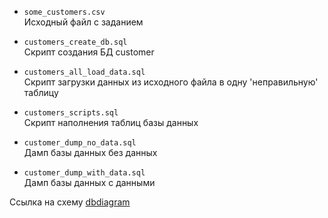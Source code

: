 - `some_customers.csv`\
Исходный файл с заданием

- `customers_create_db.sql`\
Скрипт создания БД customer

- `customers_all_load_data.sql`\
Скрипт загрузки данных из исходного файла в одну 'неправильную' таблицу

- `customers_scripts.sql`\
Скрипт наполнения таблиц базы данных

- `customer_dump_no_data.sql`\
  Дамп базы данных без данных

- `customer_dump_with_data.sql`\
  Дамп базы данных с данными

Ссылка на схему [dbdiagram](https://dbdiagram.io/d/67eeb2aa4f7afba184424951)
